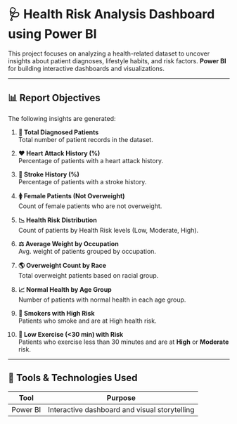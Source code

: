 # 🩺 Health Risk Analysis Dashboard using Power BI

This project focuses on analyzing a health-related dataset to uncover insights about patient diagnoses, lifestyle habits, and risk factors. **Power BI** for building interactive dashboards and visualizations.

---

## 📊 Report Objectives

The following insights are generated:

1. **📌 Total Diagnosed Patients**  
   Total number of patient records in the dataset.

2. **❤️ Heart Attack History (%)**  
   Percentage of patients with a heart attack history.

3. **🧠 Stroke History (%)**  
   Percentage of patients with a stroke history.

4. **🚺 Female Patients (Not Overweight)**  
   Count of female patients who are not overweight.

5. **📉 Health Risk Distribution**  
   Count of patients by Health Risk levels (Low, Moderate, High).

6. **⚖️ Average Weight by Occupation**  
   Avg. weight of patients grouped by occupation.

7. **🌎 Overweight Count by Race**  
   Total overweight patients based on racial group.

8. **📈 Normal Health by Age Group**  
   Number of patients with normal health in each age group.

9. **🚬 Smokers with High Risk**  
   Patients who smoke and are at High health risk.

10. **🏃 Low Exercise (<30 min) with Risk**  
    Patients who exercise less than 30 minutes and are at **High** or **Moderate** risk.

---

## 🧰 Tools & Technologies Used

| Tool        | Purpose                                      |
|-------------|----------------------------------------------|
| Power BI    | Interactive dashboard and visual storytelling|
